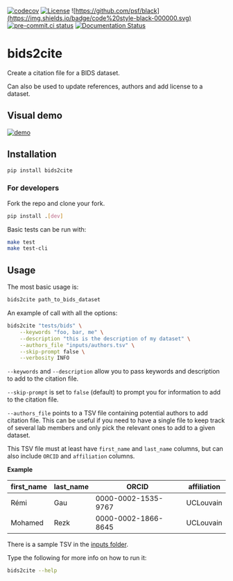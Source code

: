 [![codecov](https://codecov.io/gh/Remi-Gau/bids2cite/branch/main/graph/badge.svg?token=UBE490738A)](https://codecov.io/gh/Remi-Gau/bids2cite)
[![License](https://img.shields.io/badge/license-GPL3-blue.svg)](./LICENSE)
![https://github.com/psf/black](https://img.shields.io/badge/code%20style-black-000000.svg)
[![pre-commit.ci status](https://results.pre-commit.ci/badge/github/Remi-Gau/bids2cite/main.svg)](https://results.pre-commit.ci/latest/github/Remi-Gau/bids2cite/main)
[![Documentation Status](https://readthedocs.org/projects/bids2cite/badge/?version=latest)](https://bids2cite.readthedocs.io/en/latest/?badge=latest)

# bids2cite

Create a citation file for a BIDS dataset.

Can also be used to update references, authors and add license to a dataset.

## Visual demo

[![demo](https://user-images.githubusercontent.com/6961185/194825672-d7af29d1-62db-49bf-8d74-9d4fa8d32b32.png)](https://www.youtube.com/embed/BXSW5KGoQRY)

## Installation

```bash
pip install bids2cite
```

### For developers

Fork the repo and clone your fork.

```bash
pip install .[dev]
```

Basic tests can be run with:

```bash
make test
make test-cli
```

## Usage

The most basic usage is:

```bash
bids2cite path_to_bids_dataset
```

An example of call with all the options:

```bash
bids2cite "tests/bids" \
    --keywords "foo, bar, me" \
    --description "this is the description of my dataset" \
    --authors_file "inputs/authors.tsv" \
    --skip-prompt false \
    --verbosity INFO
```

`--keywords` and `--description` allow you to pass keywords and description to
add to the citation file.

`--skip-prompt` is set to `false` (default) to prompt you for information to add
to the citation file.

`--authors_file` points to a TSV file containing potential authors to add
citation file. This can be useful if you need to have a single file to keep
track of several lab members and only pick the relevant ones to add to a given
dataset.

This TSV file must at least have `first_name` and `last_name` columns, but can
also include `ORCID` and `affiliation` columns.

**Example**

| first_name | last_name | ORCID               | affiliation |
| ---------- | --------- | ------------------- | ----------- |
| Rémi       | Gau       | 0000-0002-1535-9767 | UCLouvain   |
| Mohamed    | Rezk      | 0000-0002-1866-8645 | UCLouvain   |

There is a sample TSV in the [inputs folder](https://github.com/Remi-Gau/bids2cite/tree/main/inputs).

Type the following for more info on how to run it:

```bash
bids2cite --help
```
